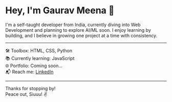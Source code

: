 
# Hey, I'm Gaurav Meena 👋

I'm a self-taught developer from India, currently diving into Web Development and planning to explore AI/ML soon. I enjoy learning by building, and I believe in growing one project at a time with consistency.

---

🛠️ Toolbox: HTML, CSS, Python  
📚 Currently learning: JavaScript  
🌐 Portfolio: Coming soon...  
📬 Reach me: [LinkedIn](https://www.linkedin.com/in/imgauravmeena)

---

Thanks for stopping by!  
Peace out, Siuuu! ✌️


<!--
**imgauravmeena/imgauravmeena** is a ✨ _special_ ✨ repository because its `README.md` (this file) appears on your GitHub profile.

Here are some ideas to get you started:

- 🔭 I’m currently working on ...
- 🌱 I’m currently learning ...
- 👯 I’m looking to collaborate on ...
- 🤔 I’m looking for help with ...
- 💬 Ask me about ...
- 📫 How to reach me: ...
- 😄 Pronouns: ...
- ⚡ Fun fact: ...
-->
